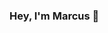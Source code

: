 ### Hey, I'm Marcus 👋

<!--
**marcusxyz/marcusxyz** is a ✨ _special_ ✨ repository because its `README.md` (this file) appears on your GitHub profile.

Here are some ideas to get you started:

- 🔭 I’m currently working on ... Updating my portfolio, which will someday be live
- 🌱 I’m currently learning ... Web development @yrgo
- 👯 I’m looking to collaborate on ... Anything really, feel free to reach out
- 💬 Ask me about ... Anything
- 📫 How to reach me: ... marcus.hagerstrand@gmail.com
- ⚡ Fun fact: ... I am half Fijian
-->
